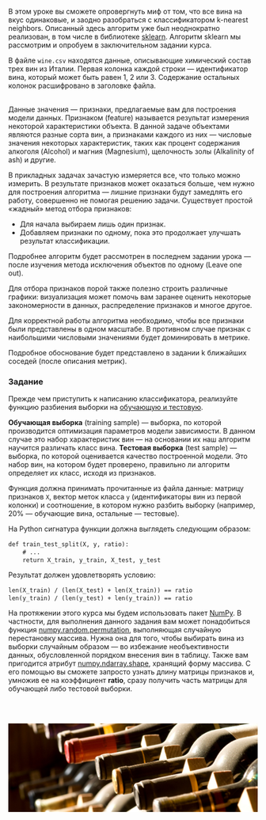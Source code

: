 В этом уроке вы сможете опровергнуть миф от том, что все вина на вкус одинаковые, и заодно разобраться с классификатором k-nearest neighbors.
Описанный здесь алгоритм уже был неоднократно реализован, в том числе в библиотеке [sklearn](https://scikit-learn.org/stable/modules/generated/sklearn.neighbors.KNeighborsClassifier.html). Алгоритм sklearn мы рассмотрим и опробуем в заключительном задании курса.

В файле `wine.csv` находятся данные, описывающие химический состав трех вин из Италии. Первая колонка каждой строки — идентификатор вина, который может быть
равен 1, 2 или 3. Содержание остальных колонок расшифровано в заголовке файла.

\
Данные значения — признаки, предлагаемые вам для построения модели данных. Признаком (feature) называется результат измерения некоторой характеристики объекта. В данной задаче объектами являются разные сорта вин, а признаками каждого из них — числовые значения некоторых характеристик, таких как процент содержания алкоголя (Alcohol) и магния (Magnesium), щелочность золы (Alkalinity of ash) и другие.


В прикладных задачах зачастую измеряется все, что только можно измерить. В результате признаков может оказаться больше, чем нужно для построения алгоритма — лишние признаки будут замедлять его работу, совершенно не помогая решению задачи. Существует простой «жадный» метод отбора признаков:
- Для начала выбираем лишь один признак.
- Добавляем признаки по одному, пока это продолжает улучшать результат классификации.
<div class="hint">Подробнее алгоритм будет рассмотрен в последнем задании урока — после изучения метода исключения объектов по одному (Leave one out).</div>

Для отбора признаков порой также полезно строить различные графики: визуализация может помочь вам заранее оценить некоторые закономерности в данных, распределение признаков и многое другое.

Для корректной работы алгоритма необходимо, чтобы все признаки были представлены в одном масштабе. В противном случае признак с наибольшими числовыми значениями будет доминировать в метрике.

<div class="hint">Подробное обоснование будет представлено в задании k ближайших соседей (после описания метрик).</div>

### Задание

Прежде чем приступить к написанию классификатора, реализуйте
функцию разбиения выборки на [обучающую и тестовую](http://www.machinelearning.ru/wiki/index.php?title=%D0%92%D1%8B%D0%B1%D0%BE%D1%80%D0%BA%D0%B0).

**Обучающая выборка** (training sample) — выборка, по которой производится оптимизация параметров модели зависимости. В данном случае это набор характеристик вин — на основании их наш алгоритм научится различать класс вина.
**Тестовая выборка** (test sample) — выборка, по которой оценивается качество построенной модели. Это набор вин, на котором будет проверено, правильно ли алгоритм определяет их класс, исходя из признаков.

Функция должна принимать прочитанные из файла данные: матрицу признаков `X`, вектор меток класса `y` (идентификаторы вин из первой колонки) и соотношение, в котором нужно разбить выборку (например, 20% — обучающие вина, остальные — тестовые).

На Python сигнатура функции должна выглядеть следующим образом:

    def train_test_split(X, y, ratio):
        # ...
        return X_train, y_train, X_test, y_test


Результат должен удовлетворять условию:

    len(X_train) / (len(X_test) + len(X_train)) == ratio
    len(y_train) / (len(y_test) + len(y_train)) == ratio

На протяжении этого курса мы будем использовать пакет [NumPy](https://docs.scipy.org/doc/numpy-1.15.1/user/index.html). В частности, для выполнения данного задания вам может понадобиться функция [numpy.random.permutation](https://docs.scipy.org/doc/numpy-1.15.0/reference/generated/numpy.random.permutation.html), выполняющая случайную перестановку массива. Нужна она для того, чтобы выбирать вина из выборки случайным образом — во избежание необъективности данных, обусловленной порядком внесения вин в таблицу. Также вам пригодится атрибут [numpy.ndarray.shape](https://docs.scipy.org/doc/numpy/reference/generated/numpy.ndarray.shape.html), хранящий форму массива. С его помощью вы сможете запросто узнать длину матрицы признаков и, умножив ее на коэффициент **ratio**, сразу получить часть матрицы для обучающей либо тестовой выборки.

<br/>
<br/>

![Wine](wine.jpg)
